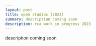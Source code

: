 ```yaml
---
layout: post
title: open studios (2023)
summary: description coming soon
description: rca work in progress 2023
---
```


description coming soon
